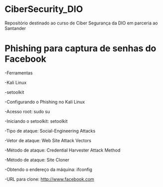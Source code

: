 # CiberSecurity_DIO
Repositório destinado ao curso de Ciber Segurança da DIO em parceria ao Santander

# Phishing para captura de senhas do Facebook
-Ferramentas

-Kali Linux

-setoolkit

-Configurando o Phishing no Kali Linux

-Acesso root: sudo su

-Iniciando o setoolkit: setoolkit

-Tipo de ataque: Social-Engineering Attacks

-Vetor de ataque: Web Site Attack Vectors

-Método de ataque: Credential Harvester Attack Method 

-Método de ataque: Site Cloner

-Obtendo o endereço da máquina: ifconfig

-URL para clone: http://www.facebook.com
